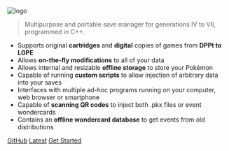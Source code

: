 ![logo](https://raw.githubusercontent.com/FlagBrew/PKSM/master/assets/banner.png)

> Multipurpose and portable save manager for generations IV to VII, programmed in
C++.

- Supports original **cartridges** and **digital** copies of games from **DPPt to LGPE**
- Allows **on-the-fly modifications** to all of your data
- Allows internal and resizable **offline storage** to store your Pokémon
- Capable of running **custom scripts** to allow injection of arbitrary data into
  your saves
- Interfaces with multiple ad-hoc programs running on your computer, web browser
  or smartphone
- Capable of **scanning QR codes** to inject both .pkx files or event wondercards
- Contains an **offline wondercard database** to get events from old distributions

[GitHub](https://github.com/FlagBrew/PKSM)
[Latest](https://github.com/FlagBrew/PKSM/releases/latest)
[Get Started](#PKSM)